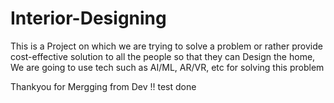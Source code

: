 # Interior-Designing
This is a Project on which we are trying to solve a problem or rather provide cost-effective solution to all the people so that they can Design the home, We are going to use tech such as AI/ML, AR/VR, etc for solving this problem 

Thankyou for Mergging from Dev !! test done